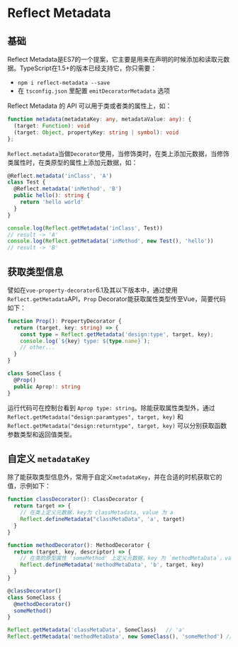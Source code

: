 # Reflect Metadata

## 基础

Reflect Metadata是ES7的一个提案，它主要是用来在声明的时候添加和读取元数据。TypeScript在1.5+的版本已经支持它，你只需要：

- `npm i reflect-metadata --save`
- 在 `tsconfig.json` 里配置 `emitDecoratorMetadata` 选项

Reflect Metadata 的 API 可以用于类或者类的属性上，如：

```ts
function metadata(metadataKey: any, metadataValue: any): {
  (target: Function): void
  (target: Object, propertyKey: string | symbol): void
};
```

`Reflect.metadata`当做`Decorator`使用，当修饰类时，在类上添加元数据，当修饰类属性时，在类原型的属性上添加元数据，如：

```ts
@Reflect.metadata('inClass', 'A')
class Test {
  @Reflect.metadata('inMethod', 'B')
  public hello(): string {
    return 'hello world'
  }
}

console.log(Reflect.getMetadata('inClass', Test))   
// result -> 'A'
console.log(Reflect.getMetadata('inMethod', new Test(), 'hello'))
// result -> 'B'
```

## 获取类型信息

譬如在`vue-property-decorator`6.1及其以下版本中，通过使用`Reflect.getMetadata`API，`Prop` Decorator能获取属性类型传至Vue，简要代码如下：

```ts
function Prop(): PropertyDecorator {
  return (target, key: string) => {
    const type = Reflect.getMetadata('design:type', target, key);
    console.log(`${key} type: ${type.name}`);
    // other...
  }
}

class SomeClass {
  @Prop()
  public Aprop!: string
}
```

运行代码可在控制台看到 `Aprop type: string`。除能获取属性类型外，通过 `Reflect.getMetadata("design:paramtypes", target, key)` 和 `Reflect.getMetadata("design:returntype", target, key)` 可以分别获取函数参数类型和返回值类型。


## 自定义 `metadataKey`

除了能获取类型信息外，常用于自定义`metadataKey`，并在合适的时机获取它的值，示例如下：

```ts
function classDecorator(): ClassDecorator {
  return target => {
    // 在类上定义元数据，key为 classMetadata, value 为 a
    Reflect.defineMetadata("classMetaData", 'a', target)
  }
}

function methodDecorator(): MethodDecorator {
  return (target, key, descriptor) => {
    // 在类的原型属性 'someMethod' 上定义元数据，key 为 `methodMetaData`，value 为 `b`
    Reflect.defineMetadata('methodMetaData', 'b', target, key)
  }
}

@classDecorator()
class SomeClass {
  @methodDecorator()
  someMethod()
}

Reflect.getMetadata('classMetaData', SomeClass)   // 'a'
Reflect.getMetadata('methodMetaData', new SomeClass(), 'someMethod') // 'b'

```

